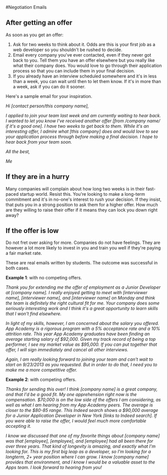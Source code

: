 #Negotiation Emails

## After getting an offer

 As soon as you get an offer:    
1. Ask for two weeks to think about it. Odds are this is your first job as a web developer so you shouldn't be rushed to decide.    
2. Email every company you've ever contacted, even if they never got back to you. Tell them you have an offer elsewhere but you really like what their company does. You would love to go through their application process so that you can include them in your final decision.    
3. If you already have an interview scheduled somewhere and it's in less than a week, you can wait until then to let them know. If it's in more than a week, ask if you can do it sooner.    


Here's a sample email for your inspiration.

*Hi [contact person/this company name],*

*I applied to join your team last week and am currently waiting to hear back. I wanted to let you know I've received another offer [from /company name/ if it's a good one]. I have two weeks to get back to them. While it's an interesting offer, I admire what [this company] does and would love to see your application process through before making a final decision. I hope to hear back from your team soon.*


*All the best,*

*Me*


## If they are in a hurry

Many companies will complain about how long two weeks is in their
fast-paced startup world. Resist this. You're looking to make a
long-term commitment and it's in no-one's interest to rush your decision.
If they insist, that puts you in a strong position to ask them for a
higher offer. How much are they willing to raise their offer if it means
they can lock you down right away?


## If the offer is low

Do not fret over asking for more. Companies do not have feelings. They are however a lot more likely to invest in you and train you well if they're paying a fair market rate.    

These are real emails written by students. The outcome was successful in both cases.    

**Example 1**: with no competing offers.    

*Thank you for extending me the offer of employment as a Junior  Developer at [company name].  I really enjoyed getting to meet with [interviewer name], [interviewer name], and [interviewer name] on Monday and think the team is definitely the right cultural fit for me.  Your company does some seriously interesting work and I think it's a great opportunity to learn skills that I won't find elsewhere.*

*In light of my skills, however, I am concerned about the salary you offered. App Academy is a rigorous program with a 5% acceptance rate and a 10% attrition rate.  This year App Academy graduates have been finding an average starting salary of $92,000. Given my track record of being a top performer, I see my market value as $95,000.  If you can put together that offer, I will sign immediately and cancel all other interviews.*

*Again, I am really looking forward to joining your team and can't wait to start on 9/23/2013 as you requested.  But in order to do that, I need you to make me a more competitive offer.*

**Example 2**: with competing offers.    

*Thanks for sending this over! I think [company name] is a great company, and that I'd be a good fit. My one apprehension right now is the compensation. $70,000 is on the low side of the offers I am considering, as well as what I am hearing from my App Academy peers. The average is closer to the $80-85 range. This Indeed search shows a $90,000 average for a Junior Application Developer in New York [links to Indeed search]. If you were able to raise the offer, I would feel much more comfortable accepting it.*

*I know we discussed that one of my favorite things about [company name] was that [employee], [employee], and [employee] had all been there for over three years. That kind of longevity is amazing, and exactly what I'm looking for. This is my first big leap as a developer, so I'm looking for a longterm, 2+ year position where I can grow. I know [company name] provides that environment, and I know I would be a valuable asset to the Apps team. I look forward to hearing from you!*


